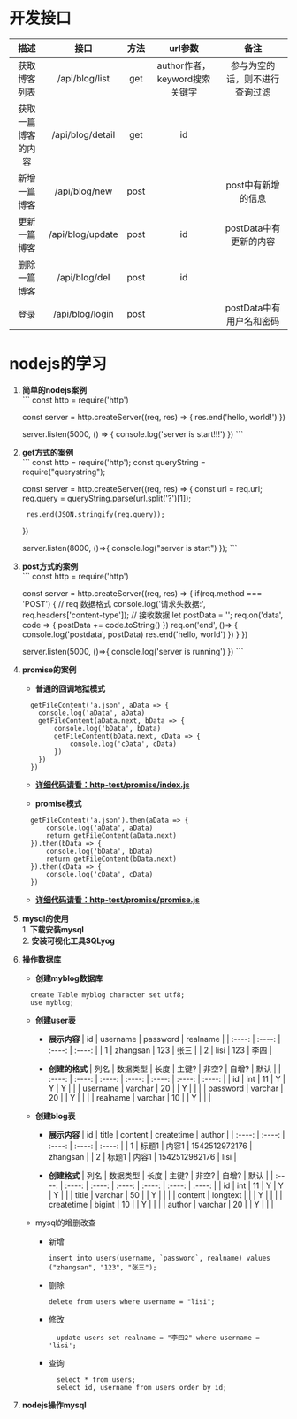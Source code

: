 # 开发接口
| 描述 | 接口 | 方法 | url参数 | 备注 |
| :----: | :----: | :----: | :----: | :----: |
| 获取博客列表 | /api/blog/list | get | author作者，keyword搜索关键字 | 参与为空的话，则不进行查询过滤 |
| 获取一篇博客的内容 | /api/blog/detail | get | id |   |
| 新增一篇博客 | /api/blog/new | post |  | post中有新增的信息 |
| 更新一篇博客 | /api/blog/update | post | id | postData中有更新的内容 |
| 删除一篇博客 | /api/blog/del | post | id |  |
| 登录 | /api/blog/login | post |  | postData中有用户名和密码 |

# nodejs的学习
  1. **简单的nodejs案例**      
    ```
      const http = require('http')

      const server = http.createServer((req, res) => {
        res.end('hello, world!')
      })

      server.listen(5000, () => {
        console.log('server is start!!!')
      })
    ```

  2. **get方式的案例**          
    ```
      const http = require('http');
      const queryString = require("querystring");

      const server = http.createServer((req, res) => {
          const url = req.url;
          req.query = queryString.parse(url.split('?')[1]);

          res.end(JSON.stringify(req.query));
      })

      server.listen(8000, ()=>{
          console.log("server is start")
      });
    ```

  3. **post方式的案例**     
    ```
      const http = require('http')

      const server = http.createServer((req, res) => {
          if(req.method === 'POST') {
              // req 数据格式
              console.log('请求头数据:', req.headers['content-type']);
              // 接收数据
              let postData = '';
              req.on('data', code => {
                  postData += code.toString()
              })
              req.on('end', ()=> {
                  console.log('postdata', postData)
                  res.end('hello, world')
              })
          }
      })

      server.listen(5000, ()=>{
          console.log('server is running')
      })
    ```

  4. **promise的案例**    
     * **普通的回调地狱模式**
      ```
        getFileContent('a.json', aData => {
          console.log('aData', aData)
          getFileContent(aData.next, bData => {
              console.log('bData', bData)
              getFileContent(bData.next, cData => {
                  console.log('cData', cData)
              })
          })
        })
      ```
     * **[详细代码请看：http-test/promise/index.js](http-test/promise/index.js)**

     * **promise模式** 
      ```
        getFileContent('a.json').then(aData => {
            console.log('aData', aData)
            return getFileContent(aData.next)
        }).then(bData => {
            console.log('bData', bData)
            return getFileContent(bData.next)
        }).then(cData => {
            console.log('cData', cData)
        })
      ```
     * **[详细代码请看：http-test/promise/promise.js](http-test/promise/promise.js)**

  5. **mysql的使用**   
    1. **下载安装mysql**       
    2. **安装可视化工具SQLyog**   

  6. **操作数据库**    
     * **创建myblog数据库**
      ```
        create Table myblog character set utf8; 
        use myblog;
      ```

     * **创建user表**
  
        * **展示内容**
          | id | username | password | realname |
          | :----: | :----: | :----: | :----: |
          | 1 | zhangsan | 123 | 张三 |
          | 2 | lisi | 123 | 李四 |

        * **创建的格式**
          | 列名 | 数据类型 | 长度 | 主键? | 非空? | 自增? | 默认 |
          | :----: | :----: | :----: | :----: | :----: | :----: | :----: |
          | id | int | 11 | Y | Y | Y |  |
          | username | varchar | 20 |  | Y |  |  | 
          | password | varchar | 20 |  | Y |  |  |
          | realname | varchar | 10 |  | Y |  |  |



     * **创建blog表**

        * **展示内容**
          | id | title | content | createtime | author |
          | :----: | :----: | :----: | :----: | :----: |
          | 1 | 标题1 | 内容1 | 1542512972176 | zhangsan |
          | 2 | 标题1 | 内容1 | 1542512982176 | lisi |

        * **创建格式**
          | 列名 | 数据类型 | 长度 | 主键? | 非空? | 自增? | 默认 |
          | :----: | :----: | :----: | :----: | :----: | :----: | :----: |
          | id | int | 11 | Y | Y | Y |  |
          | title | varchar | 50 |  | Y |  |  | 
          | content | longtext |  |  | Y |  |  |
          | createtime | bigint | 10 |  | Y |  |  |
          | author | varchar | 20 |  | Y |  |  |
                                 
     * mysql的增删改查   
        * 新增
          ```
          insert into users(username, `password`, realname) values ("zhangsan", "123", "张三"); 
          ```
        * 删除                  
          ```
          delete from users where username = "lisi";
          ```
        * 修改
          ```
            update users set realname = "李四2" where username = 'lisi';
          ```
        * 查询
          ```
            select * from users;
            select id, username from users order by id;
          ```

  7. **nodejs操作mysql**
                              

